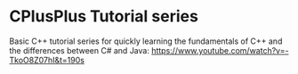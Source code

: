 # CPlusPlus Tutorial series

Basic C++ tutorial series for quickly learning the fundamentals of C++ and the differences between C# and Java: 
https://www.youtube.com/watch?v=-TkoO8Z07hI&t=190s
